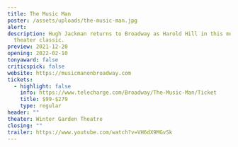 ```yaml
---
title: The Music Man
poster: /assets/uploads/the-music-man.jpg
alert: 
description: Hugh Jackman returns to Broadway as Harold Hill in this musical
  theater classic.
preview: 2021-12-20
opening: 2022-02-10
tonyaward: false
criticspick: false
website: https://musicmanonbroadway.com
tickets:
  - highlight: false
    info: https://www.telecharge.com/Broadway/The-Music-Man/Ticket
    title: $99-$279
    type: regular
header: ""
theater: Winter Garden Theatre
closing: ""
trailer: https://www.youtube.com/watch?v=VH6dX9MGvSk
---
```

